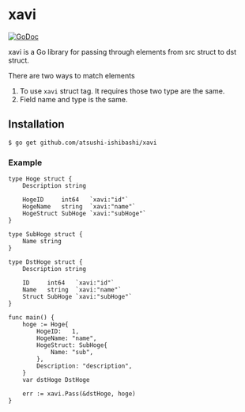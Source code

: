 # xavi
[![GoDoc][1]][2]

[1]: https://godoc.org/github.com/atsushi-ishibashi/xavi?status.svg
[2]: https://godoc.org/github.com/atsushi-ishibashi/xavi

xavi is a Go library for passing through elements from src struct to dst struct.

There are two ways to match elements
1. To use `xavi` struct tag. It requires those two type are the same.
2. Field name and type is the same.

## Installation
```
$ go get github.com/atsushi-ishibashi/xavi
```

### Example
```
type Hoge struct {
    Description string

	HogeID     int64   `xavi:"id"`
	HogeName   string  `xavi:"name"`
	HogeStruct SubHoge `xavi:"subHoge"`
}

type SubHoge struct {
	Name string
}

type DstHoge struct {
    Description string

	ID     int64   `xavi:"id"`
	Name   string  `xavi:"name"`
	Struct SubHoge `xavi:"subHoge"`
}

func main() {
    hoge := Hoge{
		HogeID:   1,
		HogeName: "name",
		HogeStruct: SubHoge{
			Name: "sub",
		},
        Description: "description",
	}
    var dstHoge DstHoge
    
    err := xavi.Pass(&dstHoge, hoge)
}
```